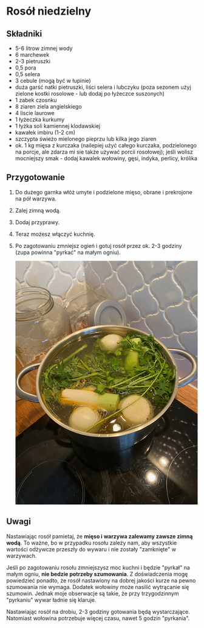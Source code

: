 # Rosół niedzielny

## Składniki

* 5-6 litrow zimnej wody
* 6 marchewek
* 2-3 pietruszki
* 0,5 pora
* 0,5 selera
* 3 cebule (mogą być w łupinie)
* duża garść natki pietruszki, liści selera i lubczyku (poza sezonem użyj
  zielone kostki rosolowe - lub dodaj po łyżeczce suszonych)
* 1 zabek czosnku
* 8 ziaren ziela angielskiego
* 4 liscie laurowe
* 1 łyżeczka kurkumy
* 1 łyżka soli kamiennej klodawskiej
* kawałek imbiru (1-2 cm)
* szczypta świeżo mielonego pieprzu lub kilka jego ziaren
* ok. 1 kg mięsa z kurczaka (nailepiej użyć całego kurczaka, podzielonego na
  porcje, ale zdarza mi sie także używać porcii rosołowej); jeśli wolisz
  mocniejszy smak - dodaj kawalek wołowiny, gęsi, indyka, perlicy, królika

## Przygotowanie

1. Do dużego garnka włóż umyte i podzielone mięso, obrane i prekrojone na pół
   warzywa.
2. Zalej zimną wodą.
3. Dodaj przyprawy.
4. Teraz możesz włączyć kuchnię.
5. Po zagotowaniu zmniejsz ogień i gotuj rosół przez ok. 2-3 godziny (zupa
   powinna "pyrkać" na małym ogniu).

    ![Pyrkotanie](rosol-pyrkocze.png)

## Uwagi

Nastawiając rosół pamietaj, że **mięso i warzywa zalewamy zawsze zimną wodą**.
To ważne, bo w przypadku rosołu zależy nam, aby wszystkie wartości odżywcze
przeszły do wywaru i nie zostały "zamknięte" w warzywach.

Jeśli po zagotowaniu rosołu zmniejszysz moc kuchni i będzie "pyrkał" na małym ogniu,
**nie bedzie potrzeby szumowania**. Z doświadczenia mogę powiedzieć ponadto, że
rosół nastawiony na dobrej jakości kurze na pewno szumowania nie wymaga. Dodatek
wołowiny może nasilić wytrącanie się szumowin. Jednak moje obserwacje są takie,
że przy trzygodzinnym "pyrkaniu" wywar ładnie się klaruje.

Nastawiając rosół na drobiu, 2-3 godziny gotowania będą wystarczające.
Natomiast wołowina potrzebuje więcej czasu, nawet 5 godzin "pyrkania".

